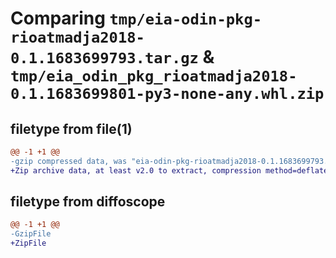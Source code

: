 # Comparing `tmp/eia-odin-pkg-rioatmadja2018-0.1.1683699793.tar.gz` & `tmp/eia_odin_pkg_rioatmadja2018-0.1.1683699801-py3-none-any.whl.zip`

## filetype from file(1)

```diff
@@ -1 +1 @@
-gzip compressed data, was "eia-odin-pkg-rioatmadja2018-0.1.1683699793.tar", last modified: Wed May 10 06:23:13 2023, max compression
+Zip archive data, at least v2.0 to extract, compression method=deflate
```

## filetype from diffoscope

```diff
@@ -1 +1 @@
-GzipFile
+ZipFile
```

